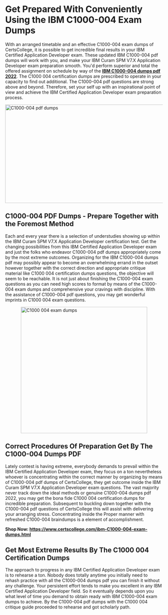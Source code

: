 <h1><strong>Get Prepared With Conveniently Using the IBM C1000-004 Exam Dumps&nbsp;</strong></h1>
<p><span style="font-weight: 400;">With an arranged timetable and an effective  C1000-004 exam dumps of CertsCollege, it is possible to get incredible final results in your IBM Certified Application Developer exam. These updated IBM C1000-004 pdf dumps will work with you, and make your IBM Curam SPM V7.X Application Developer exam preparation smooth. You'd perform superior and total the offered assignment on schedule by way of the <strong><a href="https://www.certscollege.com/ibm-C1000-004-exam-dumps.html">IBM C1000-004 dumps pdf 2022</a></strong>. The C1000 004 certification dumps are prescribed to operate in your capacity to find out additional. The  C1000-004 pdf questions are strong above and beyond. Therefore, set your self up with an inspirational point of view and achieve the IBM Certified Application Developer exam preparation process.&nbsp;</span></p>
<p><span style="font-weight: 400;"><img style="display: block; margin-left: auto; margin-right: auto;" src="https://i.ibb.co/CPDK3ps/Yellow-and-Blue-Initiative-Blog-Banner.png" alt="C1000-004 pdf dumps" width="559" height="315" /></span></p>
<h2><strong>C1000-004 PDF Dumps - Prepare Together with the Foremost Method</strong></h2>
<p><span style="font-weight: 400;">Each and every year there is a selection of understudies showing up within the IBM Curam SPM V7.X Application Developer certification test. Get the changing possibilities from this IBM Certified Application Developer exam and just the folks who endeavor C1000-004 pdf dumps appropriately come by the most extreme outcomes. Organizing for the IBM C1000-004 dumps pdf may possibly appear to become an overwhelming errand in the outset however together with the correct direction and appropriate critique material like C1000 004 certification dumps questions, the objective will seem to be reachable. It is not just about finishing the C1000-004 exam questions as you can need high scores to format by means of the C1000-004 exam dumps and comprehensive your cravings with discipline. With the assistance of C1000-004 pdf questions, you may get wonderful imprints in C1000 004 exam questions.</span></p>
<p><span style="font-weight: 400;"><a href="https://tinyurl.com/yb22ex8r"><img style="display: block; margin-left: auto; margin-right: auto;" src="https://i.ibb.co/9tMrhdY/Teacher-Appreciation-Invitation.png" alt="C1000 004 exam dumps " width="404" height="404" /></a></span></p>
<h2><strong>Correct Procedures Of Preparation Get By The C1000-004 Dumps PDF</strong></h2>
<p><span style="font-weight: 400;">Lately contest is having extreme, everybody demands to prevail within the IBM Certified Application Developer exam, they focus on a ton nevertheless whoever is concentrating within the correct manner by organizing by means of C1000-004 pdf dumps of CertsCollege, they get outcome inside the IBM Curam SPM V7.X Application Developer exam questions. The vast majority never track down the ideal methods or genuine C1000-004 dumps pdf 2022, you may get the bona fide C1000 004 certification dumps for incredible preparation. Subsequent to buckling down together with the  C1000-004 pdf questions of CertsCollege this will assist with delivering your arranging stress. Concentrating inside the Proper manner with refreshed C1000-004 braindumps is a element of accomplishment.</span></p>
<p><span style="font-weight: 400;"><strong>Shop Now: <a href="https://www.certscollege.com/ibm-C1000-004-exam-dumps.html">https://www.certscollege.com/ibm-C1000-004-exam-dumps.html</a></strong></span></p>
<h2><strong>Get Most Extreme Results By The C1000 004 Certification Dumps</strong></h2>
<p><span style="font-weight: 400;">The approach to progress in any IBM Certified Application Developer exam is to rehearse a ton. Nobody does totally anytime you initially need to rehash practice with all the C1000-004 dumps pdf you can finish it without any challenge. Your persistent effort tends to make you excellent in any IBM Certified Application Developer field. So it eventually depends upon you what level of time you demand to obtain ready with IBM C1000-004 exam dumps to achieve. By the C1000-004 pdf dumps with the C1000 004 critique guide proceeded to rehearse and got scholarly path.</span></p>
